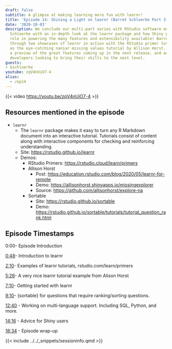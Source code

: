 ```yaml
---
draft: false
subtitle: A glimpse at making learning more fun with learnr!
title: 'Episode 14: Shining a Light on learnr (Barret Schloerke Part 3)'
date: '2020-10-03'
description: We conclude our multi-part series with RStudio software engineer Barret
  Schloerke with an in-depth look at the learnr package and how Shiny plays a huge
  role in powering the many features and extensibility available! Barret walks us
  through two showcases of learnr in action with the RStudio primer tutorials as well
  as the eye-catching naniar missing values tutorial by Allison Horst.  Plus we get
  a preview of the great features coming up in the next release, and advice for Shiny
  developers looking to bring their skills to the next level.
guests: 
- bschloerke
youtube: zqV4nUiO7-4
alias: 
  - /ep14
---
```


{{< video https://youtu.be/zqV4nUiO7-4 >}}

## Resources mentioned in the episode

* `learnr`
  * The `learnr` package makes it easy to turn any R Markdown document into an interactive tutorial. Tutorials consist of content along with interactive components for checking and reinforcing understanding.
  * Site: <https://rstudio.github.io/learnr>
  * Demos:
    * RStudio Primers: <https://rstudio.cloud/learn/primers>
    * Allison Horst
      * Post: <https://education.rstudio.com/blog/2020/05/learnr-for-remote>
      * Demo: <https://allisonhorst.shinyapps.io/missingexplorer>
      * Source: <https://github.com/allisonhorst/explore-na>
    * Sortable
      * Site: <https://rstudio.github.io/sortable>
      * Demo: <https://rstudio.github.io/sortable/tutorials/tutorial_question_rank.html>

## Episode Timestamps

0:00- Episode Introduction

[0:48](https://www.youtube.com/watch?v=zqV4nUiO7-4&t=0m48s)- Introduction to learnr

[2:10](https://www.youtube.com/watch?v=zqV4nUiO7-4&t=2m10s)- Examples of learnr tutorials, rstudio.com/learn/primers

[5:26](https://www.youtube.com/watch?v=zqV4nUiO7-4&t=5m26s)- A very nice learnr tutorial example from Alison Horst

[7:10](https://www.youtube.com/watch?v=zqV4nUiO7-4&t=7m10s)- Getting started with learnr

[9:10](https://www.youtube.com/watch?v=zqV4nUiO7-4&t=9m10s)- {sortable} for questions that require ranking/sorting questions.

[12:40](https://www.youtube.com/watch?v=zqV4nUiO7-4&t=12m40s) - Working on multi-language support. Including SQL, Python, and more.

[14:16](https://www.youtube.com/watch?v=zqV4nUiO7-4&t=14m16s) - Advice for Shiny users

[18:34](https://www.youtube.com/watch?v=zqV4nUiO7-4&t=18m34s) - Episode wrap-up

{{< include ../../_snippets/sessioninfo.qmd >}}
